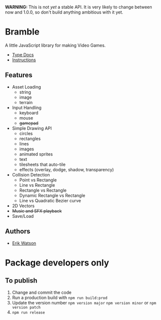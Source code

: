 **WARNING:** This is not _yet_ a stable API. It is very likely to change between now and 1.0.0, so don't build anything ambitious with it yet.

# Bramble

A little JavaScript library for making Video Games.

- [Type Docs](https://erikwatson.github.io/bramble-type-docs/)
- [Instructions](https://github.com/erikwatson/Bramble/wiki)

## Features

- Asset Loading
  - string
  - image
  - terrain
- Input Handling
  - keyboard
  - mouse
  - ~~gamepad~~
- Simple Drawing API
  - circles
  - rectangles
  - lines
  - images
  - animated sprites
  - text
  - tilesheets that auto-tile
  - effects (overlay, dodge, shadow, transparency)
- Collision Detection
  - Point vs Rectangle
  - Line vs Rectangle
  - Rectangle vs Rectangle
  - Dynamic Rectangle vs Rectangle
  - Line vs Quadratic Bezier curve
- 2D Vectors
- ~~Music and SFX playback~~
- Save/Load

## Authors

- [Erik Watson](http://erikwatson.me)


# Package developers only

## To publish

1. Change and commit the code
2. Run a production build with `npm run build:prod`
3. Update the version number `npm version major` `npm version minor` or `npm version patch`
4. `npm run release`

